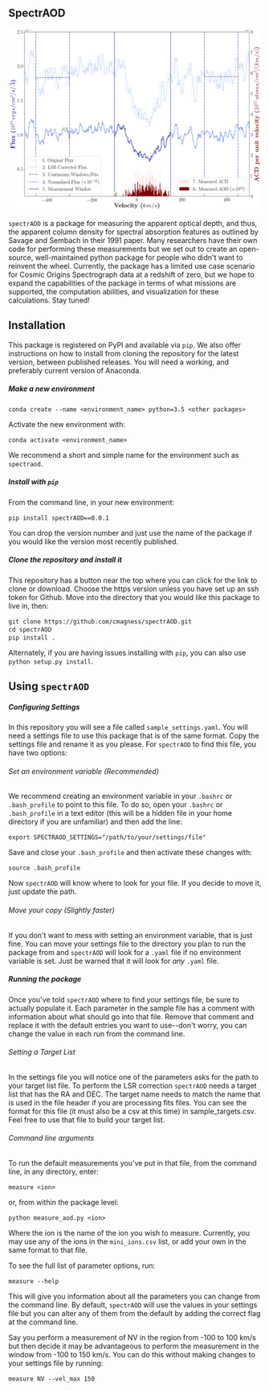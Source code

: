 SpectrAOD
------------
![spectraod_technique](spectraod_ddrf_final.png)

`spectrAOD` is a package for measuring the apparent optical depth, and thus,
 the apparent column density for spectral absorption features as outlined by
 Savage and Sembach in their 1991 paper. Many researchers have their own 
 code for performing these measurements but we set out to create an 
 open-source, well-maintained python package for people who didn't want to 
 reinvent the wheel. Currently, the package has a limited use case scenario 
 for Cosmic Origins Spectrograph data at a redshift of zero, but we hope to 
 expand the capabilities of the package in terms of what missions are 
 supported, the computation abilities, and visualization for these 
 calculations. Stay tuned!

Installation
------------

This package is registered on PyPI and available via `pip`. We also offer 
instructions on how to install from cloning the repository for the latest 
version, between published releases. You will need a working, and preferably current 
version of Anaconda.

##### Make a new environment
```
conda create --name <environment_name> python=3.5 <other packages>
```
Activate the new environment with:
```
conda activate <environment_name>
```
We recommend a short and simple name for the environment such as `spectraod`.

##### Install with `pip`

From the command line, in your new environment:
```
pip install spectrAOD==0.0.1
```

You can drop the version number and just use the name of the package if you 
would like the version most recently published.

##### Clone the repository and install it

This repository has a button near the top where you can click for the link 
to clone or download. Choose the https version unless you have set up an ssh
token for Github. 
Move into the directory that you would like this package to live in, then:
```
git clone https://github.com/cmagness/spectrAOD.git
cd spectrAOD
pip install .
```
Alternately, if you are having issues installing with `pip`, you can also 
use `python setup.py install`.

Using `spectrAOD`
-----------------

##### Configuring Settings

In this repository you will see a file called `sample_settings.yaml`. You 
will need a settings file to use this package that is of the same format. 
Copy the settings file and rename it as you please. For `spectrAOD` to find 
this file, you have two options:

###### Set an environment variable (Recommended)

We recommend creating an environment variable in your `.bashrc` or `
.bash_profile` to point to this file. To do so, open your `.bashrc` or `
.bash_profile` in a text editor (this will be a hidden file in your home 
directory if you are unfamiliar) and then add the line:
```
export SPECTRAOD_SETTINGS="/path/to/your/settings/file"
```
Save and close your `.bash_profile` and then activate these changes with:
```
source .bash_profile
```
Now `spectrAOD` will know where to look for your file. If you decide to move
it, just update the path.
 
###### Move your copy (Slightly faster)

If you don't want to mess with setting an environment variable, that is just
 fine. You can move your settings file to the directory you plan to run the 
 package from and `spectrAOD` will look for a `.yaml` file if no environment
  variable is set. Just be warned that it will look for _any_ `.yaml` file.
   
##### Running the package 

Once you've told `spectrAOD` where to find your settings file, be sure to 
actually populate it. Each parameter in the sample file has a comment with 
information about what should go into that file. Remove that comment and 
replace it with the default entries you want to use--don't worry, you can 
change the value in each run from the command line.

###### Setting a Target List

In the settings file you will notice one of the parameters asks for the path
 to your target list file. To perform the LSR correction `spectrAOD` needs a
  target list that has the RA and DEC. The target name needs to match the 
  name that is used in the file header if you are processing fits files. You
   can see the format for this file (it must also be a csv at this time) in 
   sample_targets.csv. Feel free to use that file to build your target list.

###### Command line arguments

To run the default measurements you've put in that file, from the command 
line, in any directory, enter:
```
measure <ion>
```
or, from within the package level:
```
python measure_aod.py <ion>
```

Where the ion is the name of the ion you wish to measure. Currently, you may
 use any of the ions in the `mini_ions.csv` list, or add your own in the 
 same format to that file.
 
To see the full list of parameter options, run:
```
measure --help
```

This will give you information about all the parameters you can change from 
the command line. By default, `spectrAOD` will use the values in your 
settings file but you can alter any of them from the default by adding the 
correct flag at the command line.

Say you perform a measurement of NV in the region from -100 to 100 km/s but 
then decide it may be advantageous to perform the measurement in the window 
from -100 to 150 km/s. You can do this without making changes to your 
settings file by running:
```
measure NV --vel_max 150
```

<!---

Contributing Code, Documentation, or Feedback
---------------------------------------------


3rd Party Libraries this package requires
-----------------------------------------


License
-------

---> 